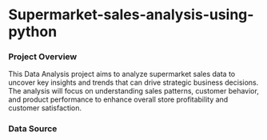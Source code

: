 # Supermarket-sales-analysis-using-python

### Project Overview
This Data Analysis project aims to analyze supermarket sales data to uncover key insights and trends that can drive strategic business decisions. The analysis will focus on understanding sales patterns, customer behavior, and product performance to enhance overall store profitability and customer satisfaction.

### Data Source
